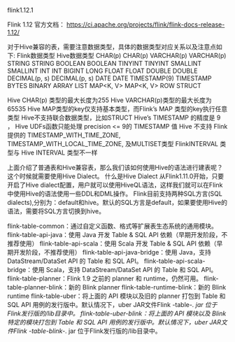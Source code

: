 
flink1.12.1

Flink 1.12 官方文档：
https://ci.apache.org/projects/flink/flink-docs-release-1.12/

对于Hive兼容的表，需要注意数据类型，具体的数据类型对应关系以及注意点如下:
Flink数据类型	    Hive数据类型
CHAR(p)	            CHAR(p)
VARCHAR(p)	        VARCHAR(p)
STRING	            STRING
BOOLEAN	            BOOLEAN
TINYINT	            TINYINT
SMALLINT	        SMALLINT
INT	                INT
BIGINT	            LONG
FLOAT	            FLOAT
DOUBLE	            DOUBLE
DECIMAL(p, s)	    DECIMAL(p, s)
DATE	            DATE
TIMESTAMP(9)	    TIMESTAMP
BYTES	            BINARY
ARRAY<T>	        LIST<T>
MAP<K, V>	        MAP<K, V>
ROW	                STRUCT

Hive CHAR(p) 类型的最大长度为255
Hive VARCHAR(p)类型的最大长度为65535
Hive MAP类型的key仅支持基本类型，而Flink’s MAP 类型的key执行任意类型
Hive不支持联合数据类型，比如STRUCT
Hive’s TIMESTAMP 的精度是 9 ， Hive UDFs函数只能处理 precision <= 9的 TIMESTAMP 值
Hive 不支持 Flink提供的 TIMESTAMP_WITH_TIME_ZONE, TIMESTAMP_WITH_LOCAL_TIME_ZONE, 及MULTISET类型
FlinkINTERVAL 类型与 Hive INTERVAL 类型不一样

上面介绍了普通表和Hive兼容表，那么我们该如何使用Hive的语法进行建表呢？这个时候就需要使用Hive Dialect。
什么是Hive Dialect
从Flink1.11.0开始，只要开启了Hive dialect配置，用户就可以使用HiveQL语法，这样我们就可以在Flink中使用Hive的语法使用一些DDL和DML操作。
Flink目前支持两种SQL方言(SQL dialects),分别为：default和hive。默认的SQL方言是default，如果要使用Hive的语法，需要将SQL方言切换到hive。


flink-table-common：通过自定义函数、格式等扩展表生态系统的通用模块。
flink-table-api-java：使用 Java 开发 Table & SQL API 依赖（早期开发阶段，不推荐使用）
flink-table-api-scala：使用 Scala 开发 Table & SQL API 依赖（早期开发阶段，不推荐使用）
flink-table-api-java-bridge：使用 Java，支持 DataStream/DataSet API 的 Table 和 SQL API。
flink-table-api-scala-bridge：使用 Scala，支持 DataStream/DataSet API 的 Table 和 SQL API。
flink-table-planner：Flink 1.9 之前的 planner 和 runtime，仍然可用。
flink-table-planner-blink：新的 Blink planner
flink-table-runtime-blink：新的 Blink runtime
flink-table-uber：将上面的 API 模块以及旧的 planner 打包到 Table 和 SQL API 用例的发行版中。默认情况下，uber JAR文件Flink -table-*. jar 位于Flink发行版的/lib目录中。
flink-table-uber-blink：将上面的 API 模块以及 Blink 特定的模块打包到 Table 和 SQL API 用例的发行版中。默认情况下，uber JAR文件Flink -table-blink-*. jar 位于Flink发行版的/lib目录中。





